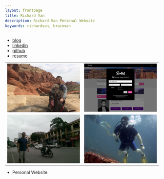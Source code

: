 ```yaml
---
layout: frontpage
title: Richard Van
description: Richard Van Personal Website
keywords: richardvan, bruinvan
---
```


<div class="navbar">
  <div class="navbar-inner">
      <ul class="nav">
          <li><a href="http://richardvanblog.wordpress.com">blog</a></li>
          <li><a href="https://www.linkedin.com/in/richardavan">linkedin</a></li>
          <li><a href="https://github.com/richardvan">github</a></li>
          <li><a href="{{ BASE_PATH }}/assets/RichardVanResume.pdf">resume</a></li>
<!--          <li><a href="https://twitter.com/richardvan25">@richardvan25</a></li>-->
      </ul>
  </div>
</div>

<table class="wide">
<tr>
  <td class="left">
    <a href="assets/pics/richardvan_2015-03-02.JPG">
        <img src="assets/pics/richardvan_2015-03-02_small.jpg" alt="Richard Van" title="Red Rock Canyon, Las Vegas, Nevada - March 2016"/>
    </a>
  </td>
  <td class="right">
     <a href="assets/pics/sinpalScreenshot.jpg">
        <img src="assets/pics/sinpalScreenshot_small.jpg" alt="Richard Van" title="SinPal front page - November 2015"/>
    </a>
  </td>
</tr>
<tr>
  <td class="left">
    <a href="assets/pics/richardvan_2015-03-20.jpg">
        <img src="assets/pics/richardvan_2015-03-20_small.jpg" alt="Richard Van" title="Parent's hometown, Honggai, Vietnam - March 2015"/>
    </a>
  </td>
  <td class="right">
     <a href="assets/pics/richardvan_2013-06-02.JPG">
        <img src="assets/pics/richardvan_2013-06-02_small.JPG" alt="Richard Van" title="Koh Racha Yai, Thailand - June 2013"/>
    </a>
  </td>
</tr>
</table>

<div class="navbar">
  <div class="navbar-inner">
      <ul class="nav">
          <li>Personal Website</li>
      </ul>
  </div>
</div>
